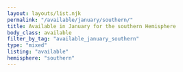 ```yaml
---
layout: layouts/list.njk
permalink: "/available/january/southern/"
title: Available in January for the southern Hemisphere
body_class: available
filter_by_tag: "available_january_southern"
type: "mixed"
listing: "available"
hemisphere: "southern"
---
```

